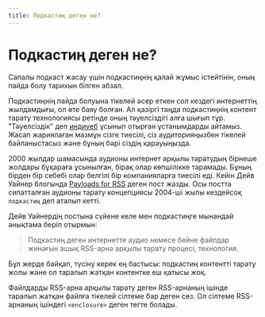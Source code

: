 ```yaml
---
title: Подкастиң деген не?
---
```


# Подкастиң деген не?

Сапалы подкаст жасау үшін подкастиңнің қалай жұмыс істейтінін, оның пайда болу тарихын білген абзал.

Подкастиңнің пайда болуына тікелей әсер еткен сол кездегі интернеттің жылдамдығы, ол өте баяу болған. Ал қазіргі таңда подкастиңнің контент тарату технологиясы ретінде оның тәуелсіздігі алға шығып тұр. "Тәуелсіздік" деп [индиуеб](https://indieweb.org/) ұсынып отырған ұстанымдарды айтамыз. Жасап жариялаған мазмұн сізге тиесілі, сіз аудиторияңызбен тікелей байланыстасыз және бұның бәрі сіздің қарауыңызда.

2000 жылдар шамасында аудионы интернет арқылы таратудың бірнеше жолдары бұқараға ұсынылған, бірақ олар көпшілікке тарамады. Бұның бірден бір себебі олар белгілі бір компанияларға тиесілі еді. Кейін Дейв Уайнер блогында [Payloads for RSS](http://scripting.com/davenet/2001/01/11/payloadsForRss.html) деген пост жазды. Осы постта сипатталған аудионы тарату концепциясы 2004-ші жылы кездейсоқ `подкастиң` деп аталып кетті.

Дейв Уайнердің постына сүйене келе мен подкастиңге мынандай анықтама беріп отырмын:

> Подкастиң деген интернетте аудио немесе бейне файлдар жинағын ашық RSS-арна арқылы тарату процесі, технология.

Бұл жерде байқап, түсіну керек ең бастысы: подкастиң контентті тарату жолы және ол таралып жатқан контентке еш қатысы жоқ.

Файлдарды RSS-арна арқылы тарату деген RSS-арнаның ішінде таралып жатқан файлға тікелей сілтеме бар деген сөз. Ол сілтеме RSS-арнаның ішіндегі `<enclosure>` деген тегте болады.
